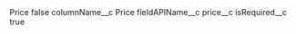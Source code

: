 <?xml version="1.0" encoding="UTF-8"?>
<CustomMetadata xmlns="http://soap.sforce.com/2006/04/metadata" xmlns:xsi="http://www.w3.org/2001/XMLSchema-instance" xmlns:xsd="http://www.w3.org/2001/XMLSchema">
    <label>Price</label>
    <protected>false</protected>
    <values>
        <field>columnName__c</field>
        <value xsi:type="xsd:string">Price</value>
    </values>
    <values>
        <field>fieldAPIName__c</field>
        <value xsi:type="xsd:string">price__c</value>
    </values>
    <values>
        <field>isRequired__c</field>
        <value xsi:type="xsd:boolean">true</value>
    </values>
</CustomMetadata>
